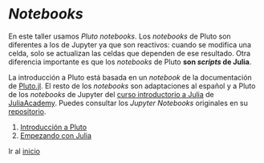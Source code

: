 # _Notebooks_

En este taller usamos _Pluto notebooks_. Los _notebooks_ de Pluto son diferentes a los de Jupyter ya que son reactivos: cuando se modifica una celda, solo se actualizan las celdas que dependen de ese resultado. Otra diferencia importante es que los _notebooks_ de Pluto **son _scripts_ de Julia**.

La introducción a Pluto está basada en un _notebook_ de la documentación de [Pluto.jl](https://github.com/fonsp/Pluto.jl). El resto de los _notebooks_ son adaptaciones al español y a Pluto de los _notebooks_ de Jupyter del [curso introductorio a Julia](https://juliaacademy.com/p/intro-to-julia) de [JuliaAcademy](https://juliaacademy.com/). Puedes consultar los _Jupyter Notebooks_ originales en su [repositorio](https://github.com/JuliaAcademy/Introduction-to-Julia).

1. [Introducción a Pluto](./00.Introducción-a-Pluto.jl.html)
2. [Empezando con Julia](./01.Empezando.jl.html)

Ir al [inicio](../index.md)

